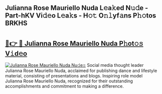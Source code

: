 ## Julianna Rose Mauriello Nuda L𝚎a𝚔ed N𝚞𝚍e - Part-hKV Vi𝚍𝚎o L𝚎a𝚔s - H𝚘𝚝 O𝚗𝚕yf𝚊ns P𝚑𝚘tos BRKHS

# <h2><a href="http://kfaz57c.oniu.top/?m=Julianna+Rose+Mauriello+Nuda">🔗👉 🔴 Julianna Rose Mauriello Nuda P𝚑ot𝚘𝚜 V𝚒d𝚎o</a></h2>

[![Julianna Rose Mauriello Nuda Nu𝚍e𝚜](https://i.imgur.com/0qMVB7G.gif)](http://kfaz57c.oniu.top/?m=Julianna+Rose+Mauriello+Nuda)
Social media thought leader Julianna Rose Mauriello Nuda, acclaimed for publishing dance and lifestyle material, consisting of presentations and blogs. Inspiring role model Julianna Rose Mauriello Nuda, recognized for their outstanding accomplishments and commitment to making a difference.  
